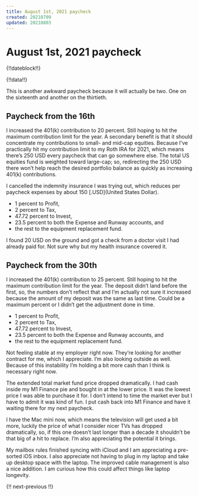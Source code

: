 ```yaml
---
title: August 1st, 2021 paycheck
created: 20210709
updated: 20210803
---
```


# August 1st, 2021 paycheck

{!!dateblock!!}

{!!data!!}

This is another awkward paycheck because it will actually be two. One on the sixteenth and another on the thirtieth.

## Paycheck from the 16th

I increased the 401(k) contribution to 20 percent. Still hoping to hit the maximum contribution limit for the year. A secondary benefit is that it should concentrate my contributions to small- and mid-cap equities. Because I’ve practically hit my contribution limit to my Roth IRA for 2021, which means there’s 250 USD every paycheck that can go somewhere else. The total US equities fund is weighted toward large-cap; so, redirecting the 250 USD there won’t help reach the desired portfolio balance as quickly as increasing 401(k) contributions.

I cancelled the indemnity insurance I was trying out, which reduces per paycheck expenses by about 150 [.USD](United States Dollar).

- 1 percent to Profit,
- 2 percent to Tax,
- 47.72 percent to Invest,
- 23.5 percent to both the Expense and Runway accounts, and
- the rest to the equipment replacement fund.

I found 20 USD on the ground and got a check from a doctor visit I had already paid for. Not sure why but my health insurance covered it.

## Paycheck from the 30th

I increased the 401(k) contribution to 25 percent. Still hoping to hit the maximum contribution limit for the year. The deposit didn’t land before the first, so, the numbers don’t reflect that and I’m actually not sure it increased because the amount of my deposit was the same as last time. Could be a maximum percent or I didn’t get the adjustment done in time.

- 1 percent to Profit,
- 2 percent to Tax,
- 47.72 percent to Invest,
- 23.5 percent to both the Expense and Runway accounts, and
- the rest to the equipment replacement fund.

Not feeling stable at my employer right now. They’re looking for another contract for me, which I appreciate. I’m also looking outside as well. Because of this instability I’m holding a bit more cash than I think is necessary right now.

The extended total market fund price dropped dramatically. I had cash inside my M1 Finance pie and bought in at the lower price. It was the lowest price I was able to purchase it for. I don’t intend to time the market ever but I have to admit it was kind of fun. I put cash back into M1 Finance and have it waiting there for my next paycheck.

I have the Mac mini now, which means the television will get used a bit more, luckily the price of what I consider nicer TVs has dropped dramatically, so, if this one doesn’t last longer than a decade it shouldn’t be that big of a hit to replace. I’m also appreciating the potential it brings.

My mailbox rules finished syncing with iCloud and I am appreciating a pre-sorted iOS inbox. I also appreciate not having to plug in my laptop and take up desktop space with the laptop. The improved cable management is also a nice addition. I am curious how this could affect things like laptop longevity.

{!! next-previous !!}
